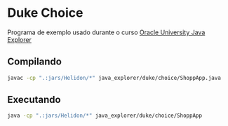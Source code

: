 # Duke Choice

Programa de exemplo usado durante o curso [Oracle University Java Explorer](https://learn.oracle.com/ols/learning-path/java-explorer/40805/79726)

## Compilando

```bash
javac -cp ".:jars/Helidon/*" java_explorer/duke/choice/ShoppApp.java
```

## Executando

```bash
java -cp ".:jars/Helidon/*" java_explorer/duke/choice/ShoppApp
```
